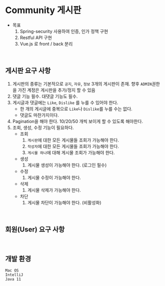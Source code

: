 # Community 게시판

- 목표
  1. Spring-security 사용하여 인증, 인가 정책 구현
  2. Restful API 구현
  3. Vue.js 로 front / back 분리

<br>

## 게시판 요구 사항

1. 게시판의 종류는 기본적으로 `공지`, `자유`, `정보` 3개의 게시판이 존재. 향후 `ADMIN`권한을 가진 계정은 게시판을 추가/정지 할 수 있음
2. 댓글 기능 필수. 대댓글 기능도 필수.
3. 게시글과 댓글에는 `Like`, `Dislike` 를 누를 수 있어야 한다.
   - 한 개의 게시글에 중복으로 `Like`나 `Dislike`를 누를 수는 없다.
   - 댓글도 마찬가지이다.
4. Pagination을 해야 한다. 10/20/50 개씩 보이게 할 수 있도록 해야한다.
5. 조회, 생성, 수정 기능이 필요하다.
   - 조회
     1. `게시판`에 대한 모든 게시물들 조회가 가능해야 한다.
     2. `작성자`에 대한 모든 게시물들 조회가 가능해야 한다.
     3. `게시물 하나`에 대해 게시물 조회가 가능해야 한다.
   - 생성
     1. 게시물 생성이 가능해야 한다. (로그인 필수)
   - 수정
     1. 게시물 수정이 가능해야 한다.
   - 삭제
     1. 게시물 삭제가 가능해야 한다.
   - 차단
     1. 게시물 차단이 가능해야 한다. (비활성화)

<br>

## 회원(User) 요구 사항



<br>

## 개발 환경

```text
Mac OS
IntelliJ
Java 11
```

